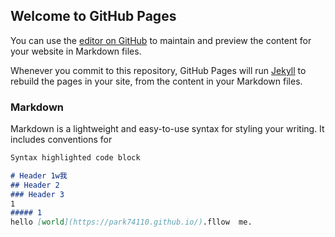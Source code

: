 ## Welcome to GitHub Pages

You can use the [editor on GitHub](https://github.com/park74110/park74110.github.io/edit/master/README.md) to maintain and preview the content for your website in Markdown files.

Whenever you commit to this repository, GitHub Pages will run [Jekyll](https://jekyllrb.com/) to rebuild the pages in your site, from the content in your Markdown files.

### Markdown

Markdown is a lightweight and easy-to-use syntax for styling your writing. It includes conventions for

```markdown
Syntax highlighted code block

# Header 1w我
## Header 2
### Header 3
1
##### 1
hello [world](https://park74110.github.io/).fllow  me.
